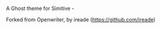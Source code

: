 A Ghost theme for Simitive - <URL TBC>

Forked from Openwriter, by ireade (https://github.com/ireade)
